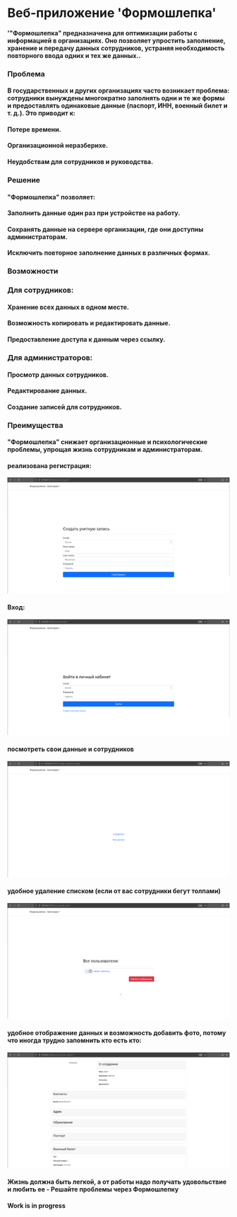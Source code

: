 # Веб-приложение 'Формошлепка'
#### '"Формошлепка" предназначена для оптимизации работы с информацией в организациях. Оно позволяет упростить заполнение, хранение и передачу данных сотрудников, устраняя необходимость повторного ввода одних и тех же данных..
### Проблема

#### В государственных и других организациях часто возникает проблема: сотрудники вынуждены многократно заполнять одни и те же формы и предоставлять одинаковые данные (паспорт, ИНН, военный билет и т. д.). Это приводит к:

#### Потере времени.
#### Организационной неразберихе.
#### Неудобствам для сотрудников и руководства.
### Решение
#### "Формошлепка" позволяет:

#### Заполнить данные один раз при устройстве на работу.
#### Сохранять данные на сервере организации, где они доступны администраторам.
#### Исключить повторное заполнение данных в различных формах.
### Возможности
### Для сотрудников:

#### Хранение всех данных в одном месте.
#### Возможность копировать и редактировать данные.
#### Предоставление доступа к данным через ссылку.

### Для администраторов:

#### Просмотр данных сотрудников.
#### Редактирование данных.
#### Создание записей для сотрудников.
### Преимущества

#### "Формошлепка" снижает организационные и психологические проблемы, упрощая жизнь сотрудникам и администраторам.
#### реализована регистрация:
![img.png](img.png)
#### Вход:
![img_1.png](img_1.png)
#### посмотреть свои данные и сотрудников
#### ![img_3.png](img_3.png)
#### удобное удаление списком (если от вас сотрудники бегут толпами)
![img_4.png](img_4.png)
#### удобное отображение данных и возможность добавить фото, потому что иногда трудно запомнить кто есть кто:
![img_5.png](img_5.png)
#### Жизнь должна быть легкой, а от работы надо получать удовольствие и любить ее - Решайте проблемы через Формошлепку
#### Work is in progress